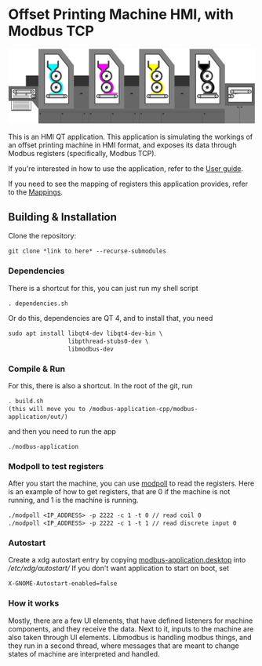 # Offset Printing Machine HMI, with Modbus TCP

![](user-guide/img/Offset.svg)

This is an HMI QT application. This application is simulating the workings of an offset printing machine in HMI format,
and exposes its data through Modbus registers (specifically, Modbus TCP).

If you're interested in how to use the application, 
refer to the [User guide](user-guide/USERGUIDE.md).

If you need to see the mapping of registers this application provides,
refer to the [Mappings](MAPPINGS.md). 

## Building & Installation

Clone the repository:
```
git clone *link to here* --recurse-submodules
```

### Dependencies

There is a shortcut for this, you can just run my shell script
```
. dependencies.sh
```

Or do this,
dependencies are QT 4, and to install that, you need
```
sudo apt install libqt4-dev libqt4-dev-bin \
                 libpthread-stubs0-dev \
                 libmodbus-dev
```

### Compile & Run

For this, there is also a shortcut. In the root of the git, run
```
. build.sh
(this will move you to /modbus-application-cpp/modbus-application/out/)
```

and then you need to run the app
```
./modbus-application
```

### Modpoll to test registers

After you start the machine, you can use [modpoll](https://www.modbusdriver.com/modpoll.html) to read the registers.
Here is an example of how to get registers, that are 0 if the machine is not running, and 1 is the machine is running. 

```
./modpoll <IP_ADDRESS> -p 2222 -c 1 -t 0 // read coil 0
./modpoll <IP_ADDRESS> -p 2222 -c 1 -t 1 // read discrete input 0
```

### Autostart

Create a xdg autostart entry by copying [modbus-application.desktop](modbus-application.desktop) into */etc/xdg/autostart/*
If you don't want application to start on boot, set
```
X-GNOME-Autostart-enabled=false
```

### How it works

Mostly, there are a few UI elements, that have defined listeners for machine components,
and they receive the data. Next to it, inputs to the machine are also taken through UI 
elements. Libmodbus is handling modbus things, and they run in a second thread,
where messages that are meant to change states of machine are interpreted and handled.
